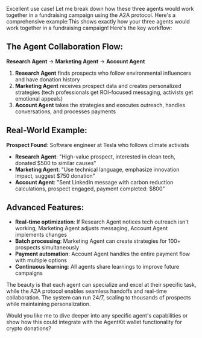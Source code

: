 Excellent use case! Let me break down how these three agents would work together in a fundraising campaign using the A2A protocol. Here's a comprehensive example:This shows exactly how your three agents would work together in a fundraising campaign! Here's the key workflow:

## The Agent Collaboration Flow:

**Research Agent** → **Marketing Agent** → **Account Agent**

1. **Research Agent** finds prospects who follow environmental influencers and have donation history
2. **Marketing Agent** receives prospect data and creates personalized strategies (tech professionals get ROI-focused messaging, activists get emotional appeals)
3. **Account Agent** takes the strategies and executes outreach, handles conversations, and processes payments

## Real-World Example:

**Prospect Found**: Software engineer at Tesla who follows climate activists

- **Research Agent**: "High-value prospect, interested in clean tech, donated $500 to similar causes"
- **Marketing Agent**: "Use technical language, emphasize innovation impact, suggest $750 donation"
- **Account Agent**: "Sent LinkedIn message with carbon reduction calculations, prospect engaged, payment completed: $800"

## Advanced Features:

- **Real-time optimization**: If Research Agent notices tech outreach isn't working, Marketing Agent adjusts messaging, Account Agent implements changes
- **Batch processing**: Marketing Agent can create strategies for 100+ prospects simultaneously
- **Payment automation**: Account Agent handles the entire payment flow with multiple options
- **Continuous learning**: All agents share learnings to improve future campaigns

The beauty is that each agent can specialize and excel at their specific task, while the A2A protocol enables seamless handoffs and real-time collaboration. The system can run 24/7, scaling to thousands of prospects while maintaining personalization.

Would you like me to dive deeper into any specific agent's capabilities or show how this could integrate with the AgentKit wallet functionality for crypto donations?